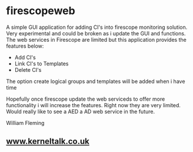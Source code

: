 firescopeweb
============

A simple GUI application for adding CI's into firescope monitoring solution. Very experimental and could be broken as i update the GUI and functions. The web services in Firescope are limited but this application provides the features below:

- Add CI's
- Link CI's to Templates
- Delete CI's

The option create logical groups and templates will be added when i have time 

Hopefully once firescope update the web serviceds to offer more functionality i will increase the features. Right now they are very limited. Would really like to see a AED a AD web service in the future. 

William Fleming
## www.kerneltalk.co.uk
